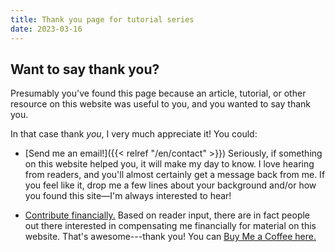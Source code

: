 ```yaml
---
title: Thank you page for tutorial series
date: 2023-03-16
---
```


## Want to say thank you?

Presumably you've found this page because an article, tutorial, or other resource on this website was useful to you, and you wanted to say thank you.

In that case thank *you*, I very much appreciate it!
You could:

- [Send me an email!]({{< relref "/en/contact" >}})
  Seriously, if something on this website helped you, it will make my day to know.
  I love hearing from readers, and you'll almost certainly get a message back from me.
  If you feel like it, drop me a few lines about your background and/or how you found this site—I'm always interested to hear! 

- [Contribute financially.](https://www.buymeacoffee.com/rickshf)
  Based on reader input, there are in fact people out there interested in compensating me financially for material on this website.
  That's awesome---thank you!
  You can [Buy Me a Coffee here.](https://www.buymeacoffee.com/rickshf)
